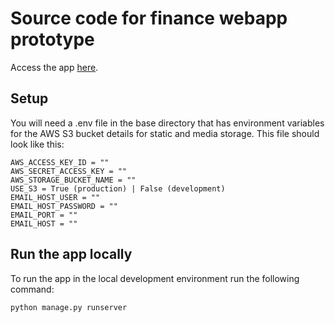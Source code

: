# Source code for finance webapp prototype

Access the app [here](https://finance-platform-prototype-4ce168540ea9.herokuapp.com/).

## Setup

You will need a .env file in the base directory that has environment variables for the AWS S3 bucket details for static and media storage. This file should look like this:

```
AWS_ACCESS_KEY_ID = ""
AWS_SECRET_ACCESS_KEY = ""
AWS_STORAGE_BUCKET_NAME = ""
USE_S3 = True (production) | False (development)
EMAIL_HOST_USER = ""
EMAIL_HOST_PASSWORD = ""
EMAIL_PORT = ""
EMAIL_HOST = ""
```

## Run the app locally

To run the app in the local development environment run the following command:

```
python manage.py runserver
```
